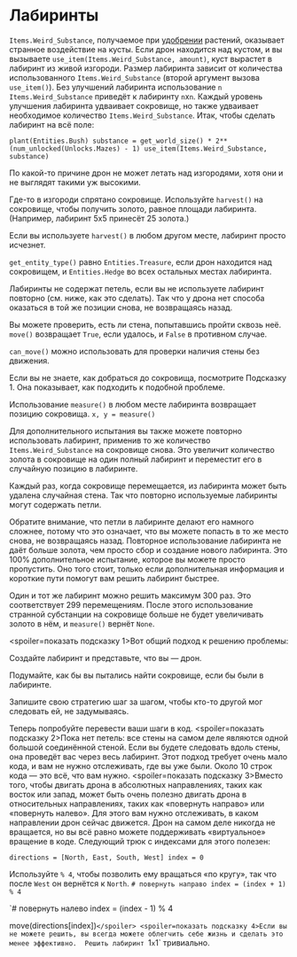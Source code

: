 # Лабиринты
`Items.Weird_Substance`, получаемое при [удобрении](docs/unlocks/fertilizer.md) растений, оказывает странное воздействие на кусты. Если дрон находится над кустом, и вы вызываете `use_item(Items.Weird_Substance, amount)`, куст вырастет в лабиринт из живой изгороди.
Размер лабиринта зависит от количества использованного `Items.Weird_Substance` (второй аргумент вызова `use_item()`).
Без улучшений лабиринта использование `n` `Items.Weird_Substance` приведёт к лабиринту `n`x`n`. Каждый уровень улучшения лабиринта удваивает сокровище, но также удваивает необходимое количество `Items.Weird_Substance`. 
Итак, чтобы сделать лабиринт на всё поле:

`plant(Entities.Bush)
substance = get_world_size() * 2**(num_unlocked(Unlocks.Mazes) - 1)
use_item(Items.Weird_Substance, substance)`


По какой-то причине дрон не может летать над изгородями, хотя они и не выглядят такими уж высокими.

Где-то в изгороди спрятано сокровище. Используйте `harvest()` на сокровище, чтобы получить золото, равное площади лабиринта. (Например, лабиринт 5x5 принесёт 25 золота.)

Если вы используете `harvest()` в любом другом месте, лабиринт просто исчезнет.

`get_entity_type()` равно `Entities.Treasure`, если дрон находится над сокровищем, и `Entities.Hedge` во всех остальных местах лабиринта.

Лабиринты не содержат петель, если вы не используете лабиринт повторно (см. ниже, как это сделать). Так что у дрона нет способа оказаться в той же позиции снова, не возвращаясь назад.

Вы можете проверить, есть ли стена, попытавшись пройти сквозь неё. 
`move()` возвращает `True`, если удалось, и `False` в противном случае.

`can_move()` можно использовать для проверки наличия стены без движения.

Если вы не знаете, как добраться до сокровища, посмотрите Подсказку 1. Она показывает, как подходить к подобной проблеме.

Использование `measure()` в любом месте лабиринта возвращает позицию сокровища.
`x, y = measure()`

Для дополнительного испытания вы также можете повторно использовать лабиринт, применив то же количество `Items.Weird_Substance` на сокровище снова. 
Это увеличит количество золота в сокровище на один полный лабиринт и переместит его в случайную позицию в лабиринте.

Каждый раз, когда сокровище перемещается, из лабиринта может быть удалена случайная стена. Так что повторно используемые лабиринты могут содержать петли.

Обратите внимание, что петли в лабиринте делают его намного сложнее, потому что это означает, что вы можете попасть в то же место снова, не возвращаясь назад.
Повторное использование лабиринта не даёт больше золота, чем просто сбор и создание нового лабиринта.
Это 100% дополнительное испытание, которое вы можете просто пропустить.
Оно того стоит, только если дополнительная информация и короткие пути помогут вам решить лабиринт быстрее.

Один и тот же лабиринт можно решить максимум 300 раз. Это соответствует 299 перемещениям. После этого использование странной субстанции на сокровище больше не будет увеличивать золото в нём, и `measure()` вернёт `None`.

<spoiler=показать подсказку 1>Вот общий подход к решению проблемы:

Создайте лабиринт и представьте, что вы — дрон.

Подумайте, как бы вы пытались найти сокровище, если бы были в лабиринте.

Запишите свою стратегию шаг за шагом, чтобы кто-то другой мог следовать ей, не задумываясь.

Теперь попробуйте перевести ваши шаги в код.
</spoiler>
<spoiler=показать подсказку 2>Пока нет петель: все стены на самом деле являются одной большой соединённой стеной. Если вы будете следовать вдоль стены, она проведёт вас через весь лабиринт.
Этот подход требует очень мало кода, и вам не нужно отслеживать, где вы уже были. Около 10 строк кода — это всё, что вам нужно.</spoiler>
<spoiler=показать подсказку 3>Вместо того, чтобы двигать дрона в абсолютных направлениях, таких как восток или запад, может быть очень полезно двигать дрона в относительных направлениях, таких как «повернуть направо» или «повернуть налево». Для этого вам нужно отслеживать, в каком направлении дрон сейчас движется. Дрон на самом деле никогда не вращается, но вы всё равно можете поддерживать «виртуальное» вращение в коде.
Следующий трюк с индексами для этого полезен:

`directions = [North, East, South, West]
index = 0`

Используйте `% 4`, чтобы позволить ему вращаться «по кругу», так что после `West` он вернётся к `North`.
`# повернуть направо
index = (index + 1) % 4`

`# повернуть налево
index = (index - 1) % 4

move(directions[index])`</spoiler>
<spoiler=показать подсказку 4>Если вы не можете решить, вы всегда можете облегчить себе жизнь и сделать это менее эффективно. 
Решить лабиринт `1`x`1` тривиально.</spoiler>